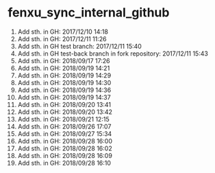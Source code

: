 # fenxu_sync_internal_github

1. Add sth. in GH: 2017/12/10 14:18
2. Add sth. in GH: 2017/12/11 11:26
3. Add sth. in GH test branch: 2017/12/11 15:40
4. Add sth. in GH test-back branch in fork repository: 2017/12/11 15:43
5. Add sth. in GH: 2018/09/17 17:26
6. Add sth. in GH: 2018/09/19 14:21
7. Add sth. in GH: 2018/09/19 14:29
8. Add sth. in GH: 2018/09/19 14:30
9. Add sth. in GH: 2018/09/19 14:36
10. Add sth. in GH: 2018/09/19 14:37
11. Add sth. in GH: 2018/09/20 13:41
12. Add sth. in GH: 2018/09/20 13:42
13. Add sth. in GH: 2018/09/21 12:15
14. Add sth. in GH: 2018/09/26 17:07
15. Add sth. in GH: 2018/09/27 15:34
16. Add sth. in GH: 2018/09/28 16:00
17. Add sth. in GH: 2018/09/28 16:02
18. Add sth. in GH: 2018/09/28 16:09
19. Add sth. in GH: 2018/09/28 16:10
